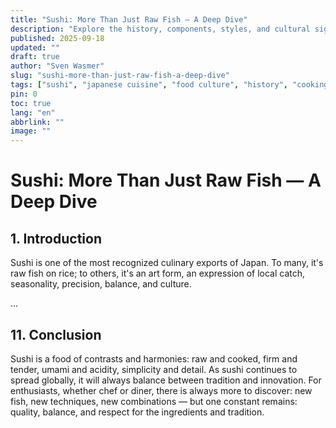 ```yaml
---
title: "Sushi: More Than Just Raw Fish — A Deep Dive"
description: "Explore the history, components, styles, and cultural significance of sushi in this deep 5000-word dive."
published: 2025-09-18
updated: ""
draft: true
author: "Sven Wasmer"
slug: "sushi-more-than-just-raw-fish-a-deep-dive"
tags: ["sushi", "japanese cuisine", "food culture", "history", "cooking"]
pin: 0
toc: true
lang: "en"
abbrlink: ""
image: ""
---
```



# Sushi: More Than Just Raw Fish — A Deep Dive

## 1. Introduction

Sushi is one of the most recognized culinary exports of Japan. To many, it's raw fish on rice; to others, it's an art form, an expression of local catch, seasonality, precision, balance, and culture.

...

## 11. Conclusion

Sushi is a food of contrasts and harmonies: raw and cooked, firm and tender, umami and acidity, simplicity and detail. As sushi continues to spread globally, it will always balance between tradition and innovation. For enthusiasts, whether chef or diner, there is always more to discover: new fish, new techniques, new combinations — but one constant remains: quality, balance, and respect for the ingredients and tradition.

